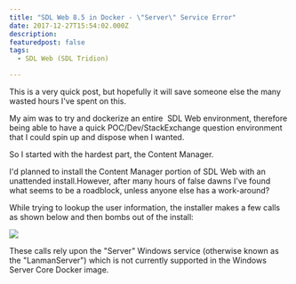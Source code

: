 ```yaml
---
title: "SDL Web 8.5 in Docker - \"Server\" Service Error"
date: 2017-12-27T15:54:02.000Z
description: 
featuredpost: false
tags: 
  - SDL Web (SDL Tridion)

---
```


This is a very quick post, but hopefully it will save someone else the many wasted hours I've spent on this.

My aim was to try and dockerize an entire  SDL Web environment, therefore being able to have a quick POC/Dev/StackExchange question environment that I could spin up and dispose when I wanted.

So I started with the hardest part, the Content Manager.

I'd planned to install the Content Manager portion of SDL Web with an unattended install.However, after many hours of false dawns I've found what seems to be a roadblock, unless anyone else has a work-around?

While trying to lookup the user information, the installer makes a few calls as shown below and then bombs out of the install:

[![](http://www.mrgn.co/wp-content/uploads/2017/12/install-error.png)](http://www.mrgn.co/2017/12/27/sdl-web-8-5-in-docker/install-error/)

These calls rely upon the "Server" Windows service (otherwise known as the "LanmanServer") which is not currently supported in the Windows Server Core Docker image.
